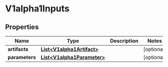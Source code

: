 

# V1alpha1Inputs

## Properties

Name | Type | Description | Notes
------------ | ------------- | ------------- | -------------
**artifacts** | [**List&lt;V1alpha1Artifact&gt;**](V1alpha1Artifact.md) |  |  [optional]
**parameters** | [**List&lt;V1alpha1Parameter&gt;**](V1alpha1Parameter.md) |  |  [optional]



